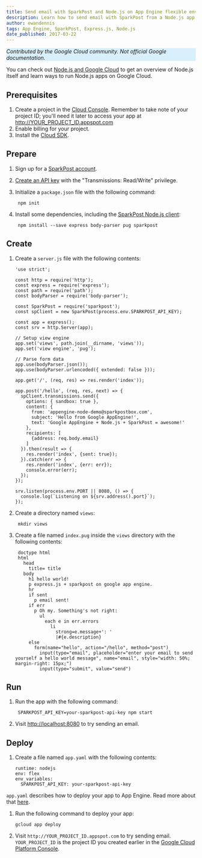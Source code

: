 ```yaml
---
title: Send email with SparkPost and Node.js on App Engine flexible environment
description: Learn how to send email with SparkPost from a Node.js app to App Engine flexible environment.
author: ewandennis
tags: App Engine, SparkPost, Express.js, Node.js
date_published: 2017-03-22
---
```


<p style="background-color:#D9EFFC;"><i>Contributed by the Google Cloud community. Not official Google documentation.</i></p>

You can check out [Node.js and Google Cloud][nodejs-gcp] to get an
overview of Node.js itself and learn ways to run Node.js apps on Google Cloud.

## Prerequisites

1. Create a project in the [Cloud Console](https://console.cloud.google.com/).
    Remember to take note of your project ID; you'll need it later to access your app at http://YOUR_PROJECT_ID.appspot.com
1. Enable billing for your project.
1. Install the [Cloud SDK](https://cloud.google.com/sdk/).

## Prepare

1. Sign up for a [SparkPost account](https://app.sparkpost.com/sign-up).

1. [Create an API key](https://app.sparkpost.com/account/credentials) with the "Transmissions: Read/Write" privilege.

1. Initialize a `package.json` file with the following command:

        npm init

1. Install some dependencies, including the [SparkPost Node.js client](https://github.com/sparkpost/node-sparkpost):

        npm install --save express body-parser pug sparkpost

## Create

1.  Create a `server.js` file with the following contents:

        'use strict';

        const http = require('http');
        const express = require('express');
        const path = require('path');
        const bodyParser = require('body-parser');

        const SparkPost = require('sparkpost');
        const spClient = new SparkPost(process.env.SPARKPOST_API_KEY);

        const app = express();
        const srv = http.Server(app);

        // Setup view engine
        app.set('views', path.join(__dirname, 'views'));
        app.set('view engine', 'pug');

        // Parse form data
        app.use(bodyParser.json());
        app.use(bodyParser.urlencoded({ extended: false }));

        app.get('/', (req, res) => res.render('index'));

        app.post('/hello', (req, res, next) => {
          spClient.transmissions.send({
            options: { sandbox: true },
            content: {
              from: 'appengine-node-demo@sparkpostbox.com',
              subject: 'Hello from Google AppEngine!',
              text: 'Google AppEngine + Node.js + SparkPost = awesome!'
            },
            recipients: [
              {address: req.body.email} 
            ]
          }).then(result => {
            res.render('index', {sent: true});
          }).catch(err => {
            res.render('index', {err: err});
            console.error(err);
          });
        });

        srv.listen(process.env.PORT || 8080, () => {
          console.log(`Listening on ${srv.address().port}`);
        });

1. Create a directory named `views`:

        mkdir views

1. Create a file named `index.pug` inside the `views` directory with the
following contents:

        doctype html
        html    
          head
            title= title
          body
            h1 hello world!
            p express.js + sparkpost on google app engine.
            hr
            if sent
              p email sent!
            if err
              p Oh my. Something's not right:
                ul
                  each e in err.errors
                    li
                      strong=e.message+': '
                      |#{e.description}
            else
              form(name="hello", action="/hello", method="post")
                input(type="email", placeholder="enter your email to send yourself a hello world message", name="email", style="width: 50%; margin-right: 15px;")
                input(type="submit", value="send")

## Run

1. Run the app with the following command:

        SPARKPOST_API_KEY=your-sparkpost-api-key npm start

1. Visit [http://localhost:8080](http://localhost:8080) to try sending an email.

## Deploy

1.  Create a file named `app.yaml` with the following contents:

        runtime: nodejs
        env: flex
        env_variables:
          SPARKPOST_API_KEY: your-sparkpost-api-key

`app.yaml` describes how to deploy your app to App Engine. Read more about that [here](https://cloud.google.com/appengine/docs/flexible/nodejs/configuring-your-app-with-app-yaml).

1.  Run the following command to deploy your app:

        gcloud app deploy

1.  Visit `http://YOUR_PROJECT_ID.appspot.com` to try sending email. `YOUR_PROJECT_ID` is the project ID you created earlier in the [Google Cloud Platform Console](https://console.cloud.google.com/).

[sparkpost]: https://www.sparkpost.com/
[nodejs-gcp]: https://cloud.google.com/nodejs/
